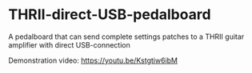 # THRII-direct-USB-pedalboard
A pedalboard that can send complete settings patches to a THRII guitar amplifier with direct USB-connection

Demonstration video:
https://youtu.be/Kstgtiw6ibM
